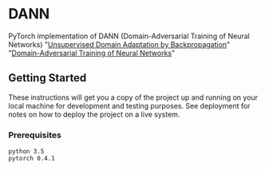 # DANN

PyTorch implementation of DANN (Domain-Adversarial Training of Neural Networks)
"[Unsupervised Domain Adaptation by Backpropagation](http://sites.skoltech.ru/compvision/projects/grl/files/paper.pdf)"
"[Domain-Adversarial Training of Neural Networks](http://jmlr.org/papers/volume17/15-239/15-239.pdf)"
## Getting Started

These instructions will get you a copy of the project up and running on your local machine for development and testing purposes. See deployment for notes on how to deploy the project on a live system.

### Prerequisites

```
python 3.5
pytorch 0.4.1
```
